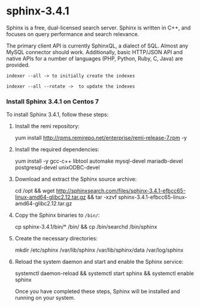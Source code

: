 # sphinx-3.4.1

Sphinx is a free, dual-licensed search server. Sphinx is written in C++, and focuses on query performance and search relevance.

The primary client API is currently SphinxQL, a dialect of SQL. Almost any MySQL connector should work. Additionally, basic HTTP/JSON API and native APIs for a number of languages (PHP, Python, Ruby, C, Java) are provided.

```
indexer --all -> to initially create the indexes

indexer --all --rotate ->  to update the indexes
```

### Install Sphinx 3.4.1 on Centos 7

To install Sphinx 3.4.1, follow these steps:

1. Install the remi repository:

   yum install http://rpms.remirepo.net/enterprise/remi-release-7.rpm -y

2. Install the required dependencies:

   yum install -y gcc-c++ libtool automake mysql-devel mariadb-devel postgresql-devel unixODBC-devel

3. Download and extract the Sphinx source archive:

   cd /opt && wget http://sphinxsearch.com/files/sphinx-3.4.1-efbcc65-linux-amd64-glibc2.12.tar.gz && tar -xzvf sphinx-3.4.1-efbcc65-linux-amd64-glibc2.12.tar.gz

4. Copy the Sphinx binaries to `/bin/`:

   cp sphinx-3.4.1/bin/* /bin/ && cp /bin/searchd /bin/sphinx

5. Create the necessary directories:

   mkdir /etc/sphinx /var/lib/sphinx /var/lib/sphinx/data /var/log/sphinx

6. Reload the system daemon and start and enable the Sphinx service:

   systemctl daemon-reload && systemctl start sphinx && systemctl enable sphinx

   Once you have completed these steps, Sphinx will be installed and running on your system.

